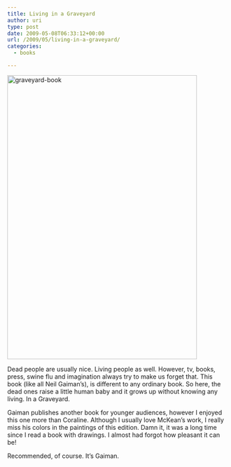 ```yaml
---
title: Living in a Graveyard
author: uri
type: post
date: 2009-05-08T06:33:12+00:00
url: /2009/05/living-in-a-graveyard/
categories:
  - books

---
```

<img src="/wp-content/uploads/2009/05/graveyard-book.jpg" alt="graveyard-book" title="graveyard-book" width="433" height="648" class="aligncenter size-full wp-image-430" />

Dead people are usually nice. Living people as well. However, tv, books, press, swine flu and imagination always try to make us forget that. This book (like all Neil Gaiman&#8217;s), is different to any ordinary book. So here, the dead ones raise a little human baby and it grows up without knowing any living. In a Graveyard.

Gaiman publishes another book for younger audiences, however I enjoyed this one more than Coraline. Although I usually love McKean&#8217;s work, I really miss his colors in the paintings of this edition. Damn it, it was a long time since I read a book with drawings. I almost had forgot how pleasant it can be!

Recommended, of course. It&#8217;s Gaiman.